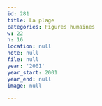 ```yaml
---
id: 281
title: La plage
categories: Figures humaines
w: 22
h: 16
location: null
note: null
file: null
year: '2001'
year_start: 2001
year_end: null
image: null

---
```

